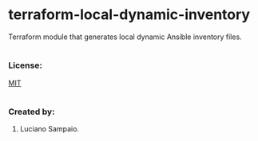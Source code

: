 # terraform-local-dynamic-inventory
Terraform module that generates local dynamic Ansible inventory files.

#
### License:

[MIT](LICENSE "MIT License")

#
### Created by:

1. Luciano Sampaio.
